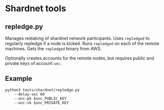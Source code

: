 # Shardnet tools

## repledge.py

Manages restaking of shardnet network participants. Uses `repledged` to regularly repledge if a node is kicked.
Runs `repledged` on each of the remote machines. Gets the `repledged` binary from AWS.

Optionally creates accounts for the remote nodes, but requires public and private keys of account `unc`.

## Example

```
python3 tests/shardnet/repledge.py
    --delay-sec 60
    --unc-pk $unc_PUBLIC_KEY
    --unc-sk $unc_PRIVATE_KEY
```

